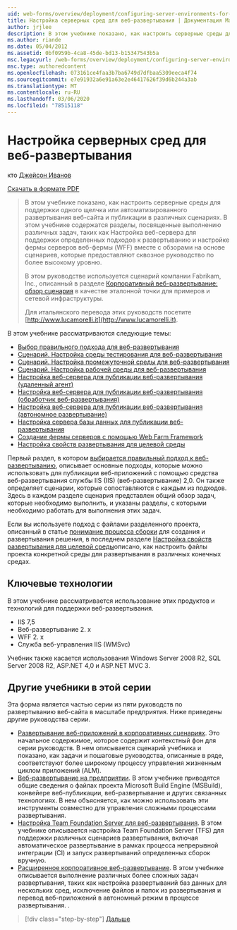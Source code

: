 ```yaml
---
uid: web-forms/overview/deployment/configuring-server-environments-for-web-deployment/configuring-server-environments-for-web-deployment
title: Настройка серверных сред для веб-развертывания | Документация Майкрософт
author: jrjlee
description: В этом учебнике показано, как настроить серверные среды для поддержки одного щелчка или автоматизированного развертывания веб-сайта и публикации в различных сцен...
ms.author: riande
ms.date: 05/04/2012
ms.assetid: 0bf0959b-4ca8-45de-bd13-b15347543b5a
msc.legacyurl: /web-forms/overview/deployment/configuring-server-environments-for-web-deployment/configuring-server-environments-for-web-deployment
msc.type: authoredcontent
ms.openlocfilehash: 073161ce4faa3b7ba6749d7dfbaa5309eeca4f74
ms.sourcegitcommit: e7e91932a6e91a63e2e46417626f39d6b244a3ab
ms.translationtype: MT
ms.contentlocale: ru-RU
ms.lasthandoff: 03/06/2020
ms.locfileid: "78515118"
---
```

# <a name="configuring-server-environments-for-web-deployment"></a>Настройка серверных сред для веб-развертывания

кто [Джейсон Иванов](https://github.com/jrjlee)

[Скачать в формате PDF](https://msdnshared.blob.core.windows.net/media/MSDNBlogsFS/prod.evol.blogs.msdn.com/CommunityServer.Blogs.Components.WeblogFiles/00/00/00/63/56/8130.DeployingWebAppsInEnterpriseScenarios.pdf)

> В этом учебнике показано, как настроить серверные среды для поддержки одного щелчка или автоматизированного развертывания веб-сайта и публикации в различных сценариях. В этом учебнике содержатся разделы, посвященные выполнению различных задач, таких как Настройка веб-сервера для поддержки определенных подходов к развертыванию и настройке фермы серверов веб-фермы (WFF) вместе с обзорами на основе сценариев, которые предоставляют сквозное руководство по более высокому уровню.
> 
> В этом руководстве используется сценарий компании Fabrikam, Inc., описанный в разделе [Корпоративный веб-развертывание: обзор сценария](../deploying-web-applications-in-enterprise-scenarios/enterprise-web-deployment-scenario-overview.md) в качестве эталонной точки для примеров и сетевой инфраструктуры.
> 
> Для итальянского перевода этих руководств посетите [http://www.lucamorelli.it](http://www.lucamorelli.it).

В этом учебнике рассматриваются следующие темы:

- [Выбор правильного подхода для веб-развертывания](choosing-the-right-approach-to-web-deployment.md)
- [Сценарий. Настройка среды тестирования для веб-развертывания](scenario-configuring-a-test-environment-for-web-deployment.md)
- [Сценарий. Настройка промежуточной среды для веб-развертывания](scenario-configuring-a-staging-environment-for-web-deployment.md)
- [Сценарий. Настройка рабочей среды для веб-развертывания](scenario-configuring-a-production-environment-for-web-deployment.md)
- [Настройка веб-сервера для публикации веб-развертывания (удаленный агент)](configuring-a-web-server-for-web-deploy-publishing-remote-agent.md)
- [Настройка веб-сервера для публикации веб-развертывания (обработчик веб-развертывания)](configuring-a-web-server-for-web-deploy-publishing-web-deploy-handler.md)
- [Настройка веб-сервера для публикации веб-развертывания (автономное развертывание)](configuring-a-web-server-for-web-deploy-publishing-offline-deployment.md)
- [Настройка сервера базы данных для публикации веб-развертывания](configuring-a-database-server-for-web-deploy-publishing.md)
- [Создание фермы серверов с помощью Web Farm Framework](creating-a-server-farm-with-the-web-farm-framework.md)
- [Настройка свойств развертывания для целевой среды](configuring-deployment-properties-for-a-target-environment.md)

Первый раздел, в котором [выбирается правильный подход к веб-развертыванию](choosing-the-right-approach-to-web-deployment.md), описывает основные подходы, которые можно использовать для публикации веб-приложений с помощью средства веб-развертывания службы IIS (IIS) (веб-развертывание) 2,0. Он также определяет сценарии, которые сопоставляются с каждым из подходов. Здесь в каждом разделе сценария представлен общий обзор задач, которые необходимо выполнить, и указаны разделы, с которыми необходимо работать для выполнения этих задач.

Если вы используете подход с файлами разделенного проекта, описанный в статье [понимание процесса сборки](../web-deployment-in-the-enterprise/understanding-the-build-process.md) для создания и развертывания решения, в последнем разделе [Настройка свойств развертывания для целевой среды](configuring-deployment-properties-for-a-target-environment.md)описано, как настроить файлы проекта конкретной среды для развертывания в различных конечных средах.

## <a name="key-technologies"></a>Ключевые технологии

В этом учебнике рассматривается использование этих продуктов и технологий для поддержки веб-развертывания.

- IIS 7,5
- Веб-развертывание 2. x
- WFF 2. x
- Служба веб-управления IIS (WMSvc)

Учебник также касается использования Windows Server 2008 R2, SQL Server 2008 R2, ASP.NET 4,0 и ASP.NET MVC 3.

## <a name="other-tutorials-in-this-series"></a>Другие учебники в этой серии

Эта форма является частью серии из пяти руководств по развертыванию веб-сайта в масштабе предприятия. Ниже приведены другие руководства серии.

- [Развертывание веб-приложений в корпоративных сценариях](../deploying-web-applications-in-enterprise-scenarios/deploying-web-applications-in-enterprise-scenarios.md). Это начальное содержимое, которое содержит контекстный фон для серии руководств. В нем описывается сценарий учебника и показано, как задачи и пошаговые руководства, описанные в ряде, соответствуют более широкому процессу управления жизненным циклом приложений (ALM).
- [Веб-развертывание на предприятии](../web-deployment-in-the-enterprise/web-deployment-in-the-enterprise.md). В этом учебнике приводятся общие сведения о файлах проекта Microsoft Build Engine (MSBuild), конвейере веб-публикации, веб-развертывание и других связанных технологиях. В нем объясняется, как можно использовать эти инструменты совместно для управления сложными процессами развертывания.
- [Настройка Team Foundation Server для веб-развертывания](../configuring-team-foundation-server-for-web-deployment/configuring-team-foundation-server-for-web-deployment.md). В этом учебнике описывается настройка Team Foundation Server (TFS) для поддержки различных сценариев развертывания, включая автоматическое развертывание в рамках процесса непрерывной интеграции (CI) и запуск развертываний определенных сборок вручную.
- [Расширенное корпоративное веб-развертывание](../advanced-enterprise-web-deployment/advanced-enterprise-web-deployment.md). В этом учебнике описывается выполнение различных более сложных задач развертывания, таких как настройка развертываний баз данных для нескольких сред, исключение файлов и папок из развертывания и перевод веб-приложений в автономный режим в процессе развертывания. .

> [!div class="step-by-step"]
> [Дальше](choosing-the-right-approach-to-web-deployment.md)
